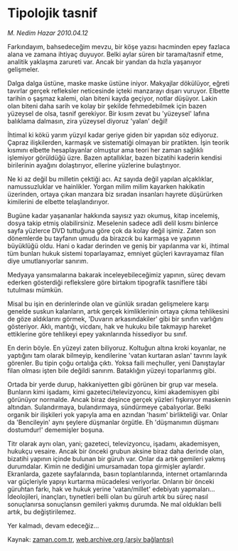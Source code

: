 # Tipolojik tasnif

*M. Nedim Hazar 2010.04.12*

<td class="columnist-detail">
<p>Farkındayım, bahsedeceğim mevzu, bir köşe yazısı hacminden epey fazlaca alana ve zamana ihtiyaç duyuyor. Belki aylar süren bir tarama/tasnif etme, analitik yaklaşma zarureti var. Ancak bir yandan da hızla yaşanıyor gelişmeler.</p>
<p>
<div id="haberMetinDiv">
<p>Dalga dalga üstüne, maske maske üstüne iniyor. Makyajlar dökülüyor, eğreti tavırlar gerçek refleksler neticesinde içteki manzarayı dışarı vuruyor. Elbette tarihin o şaşmaz kalemi, olan biteni kayda geçiyor, notlar düşüyor. Lakin olan biteni daha sarih ve kolay bir şekilde fehmedebilmek için bazen yüzeysel de olsa, tasnif gerekiyor. Bir kısım zevat bu 'yüzeysel' lafına balıklama dalmasın, zira yüzeysel diyoruz 'yalan' değil!
<p>İhtimal ki kökü yarım yüzyıl kadar geriye giden bir yapıdan söz ediyoruz. Çapraz ilişkilerden, karmaşık ve sistematiği olmayan bir pratikten. İşin teorik kısmını elbette hesaplayanlar olmuştur ama teori her zaman sağlıklı işlemiyor görüldüğü üzre. Bazen aptallıklar, bazen bizatihi kaderin kendisi birilerinin ayağını dolaştırıyor, ellerine yüzlerine bulaştırıyor.
<p>Ne ki az değil bu milletin çektiği acı. Az sayıda değil yapılan alçaklıklar, namussuzluklar ve hainlikler. Yorgan milim milim kayarken hakikatin üzerinden, ortaya çıkan manzara biz sıradan insanları hayrete düşürürken kimilerini de elbette telaşlandırıyor.
<p>Bugüne kadar yaşananlar hakkında sayısız yazı okumuş, kitap incelemiş, dosya takip etmiş olabilirsiniz. Meselenin sadece adli delil kısmı binlerce sayfa yüzlerce DVD tuttuğuna göre çok da kolay değil işimiz. Zaten son dönemlerde bu tayfanın umudu da birazcık bu karmaşa ve yapının büyüklüğü oldu. Hani o kadar derinden ve geniş bir yapılanma var ki, ihtimal tüm bunları hukuk sistemi toparlayamaz, emniyet güçleri kavrayamaz filan diye umutlanıyorlar sanırım.
<p>Medyaya yansımalarına bakarak inceleyebileceğimiz yapının, süreç devam ederken gösterdiği reflekslere göre birtakım tipografik tasniflere tâbi tutulması mümkün.
<p>Misal bu işin en derinlerinde olan ve günlük sıradan gelişmelere karşı genelde suskun kalanların, artık gerçek kimliklerinin ortaya çıkma tehlikesini de göze aldıklarını görmek, 'Duvarın arkasındakiler' gibi bir sınıfın varlığını gösteriyor. Aklı, mantığı, vicdanı, hak ve hukuku bile takmayıp hareket ettiklerine göre tehlikeyi epey yakınlarında hissediyor bu sınıf.
<p>En derin böyle. En yüzeyi zaten biliyoruz. Koltuğun altına kroki koyanlar, ne yaptığını tam olarak bilmeyip, kendilerine 'vatan kurtaran aslan' tavrını layık görenler. Bu tipin çoğu ortalığa çıktı. Yoksa faili meçhuller, yeni Danıştaylar filan olması işten bile değildi sanırım. Bataklığın yüzeyi toparlanmış gibi.
<p>Ortada bir yerde durup, hakkaniyetten gibi görünen bir grup var mesela. Bunların kimi işadamı, kimi gazeteci/televizyoncu, kimi akademisyen gibi görünüyor normalde. Ancak biraz deşince gerçek yüzleri fışkırıyor maskenin altından. Sulandırmaya, bulandırmaya, sündürmeye çabalıyorlar. Belki organik bir ilişkileri yok yapıyla ama en azından 'hasım' birlikteliği var. Onlar da 'Bencileyin' aynı şeylere düşmanlar örgütle. Eh 'düşmanımın düşmanı dostumdur!' dememişler boşuna.
<p>Titr olarak aynı olan, yani; gazeteci, televizyoncu, işadamı, akademisyen, hukukçu vesaire. Ancak bir önceki grubun aksine biraz daha derinde olan, bizatihi yapının içinde bulunan bir güruh var. Onlar da artık gemileri yakmış durumdalar. Kimin ne dediğini umursamadan topa girmişler aylardır. Ekranlarda, gazete sayfalarında, basın toplantılarında, internet ortamlarında var güçleriyle yapıyı kurtarma mücadelesi veriyorlar. Onların bir önceki güruhtan farkı, hak ve hukuk yerine 'vatan/millet' edebiyatı yapmaları... İdeolojileri, inançları, tıynetleri belli olan bu güruh artık bu süreç nasıl sonuçlanırsa sonuçlansın gemileri yakmış durumda. Ne mal oldukları belli artık, bu değiştirilemez.
<p>Yer kalmadı, devam edeceğiz... </p></p></p></p></p></p></p></p></p></p></div>
</p>
<a href="http://web.archive.org/web/20110107144027/mailto:n.hazar@zaman.com.tr">
</a></td>

Kaynak: [zaman.com.tr](http://zaman.com.tr/yazar.do?yazino=972034), [web.archive.org (arşiv bağlantısı)](http://web.archive.org/web/20110107144027/http://www.zaman.com.tr/yazar.do?yazino=972034)
